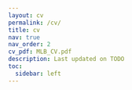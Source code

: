 ```yaml
---
layout: cv
permalink: /cv/
title: cv
nav: true
nav_order: 2
cv_pdf: MLB_CV.pdf
description: Last updated on TODO
toc:
  sidebar: left
---
```

